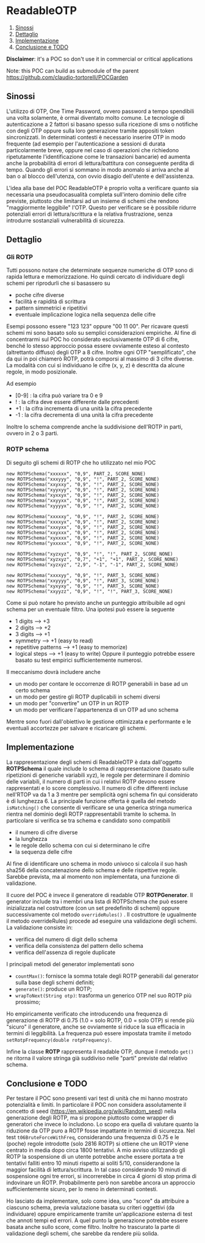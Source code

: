 # ReadableOTP

1. [Sinossi](#Sinossi)
2. [Dettaglio](#Dettaglio)
3. [Implementazione](#Implementazione)
4. [Conclusione e TODO](#Conclusione)

<b>Disclaimer</b>: it's a POC so don't use it in commercial or critical applications

Note: this POC can build as submodule of the parent https://github.com/claudio-tortorelli/POCGarden

## Sinossi <a name="Sinossi"></a>
L'utilizzo di OTP, One Time Password, ovvero password a tempo spendibili una volta solamente, è ormai diventato molto comune.
Le tecnologie di autenticazione a 2 fattori si basano spesso sulla ricezione di sms o notifiche con degli OTP oppure sulla loro generazione tramite appositi token sincronizzati.
In determinati contesti è necessario inserire OTP in modo frequente (ad esempio per l'autenticazione a sessioni di durata particolarmente breve, oppure nel caso di operazioni che richiedono ripetutamente l'identificazione come le transazioni bancarie) ed aumenta anche la probabilità di errori di lettura/battitura con conseguente perdita di tempo.
Quando gli errori si sommano in modo anomalo si arriva anche al ban o al blocco dell'utenza, con ovvio disagio dell'utente e dell'assistenza.

L'idea alla base del POC ReadableOTP è proprio volta a verificare quanto sia necessaria una pseudocasualità completa sull'intero dominio delle cifre previste, piuttosto che limitarsi ad un insieme di schemi che rendono "maggiormente leggibile" l'OTP. Questo per verificare se è possibile ridurre potenziali errori di lettura/scrittura e la relativa frustrazione, senza introdurre sostanziali vulnerabilità di sicurezza.

## Dettaglio <a name="Dettaglio"></a>

### Gli ROTP
Tutti possono notare che determinate sequenze numeriche di OTP sono di rapida lettura e memorizzazione. Ho quindi cercato di individuare degli schemi per riprodurli che si basassero su
- poche cifre diverse 
- facilità e rapidità di scrittura
- pattern simmetrici e ripetitivi
- eventuale implicazione logica nella sequenza delle cifre
  
Esempi possono essere "123 123" oppure "00 11 00". Per ricavare questi schemi mi sono basato solo su semplici considerazioni empiriche.
Al fine di concentrarmi sul POC ho considerato esclusivamente OTP di 6 cifre, benché lo stesso approccio possa essere ovviamente esteso al contesto (altrettanto diffuso) degli OTP a 8 cifre.
Inoltre ogni OTP "semplificato", che da qui in poi chiamerò ROTP, potrà comporsi al massimo di 3 cifre diverse. 
La modalità con cui si individuano le cifre (x, y, z) è descritta da alcune regole, in modo posizionale.

Ad esempio
- [0-9] : la cifra può variare tra 0 e 9
- ! : la cifra deve essere differente dalle precedenti
- +1 : la cifra incrementa di una unità la cifra precedente
- -1 : la cifra decrementa di una unità la cifra precedente

Inoltre lo schema comprende anche la suddivisione dell'ROTP in parti, ovvero in 2 o 3 parti.

### ROTP schema
Di seguito gli schemi di ROTP che ho utilizzato nel mio POC

```
new ROTPSchema("xxxxxx", "0,9", PART_2, SCORE_NONE)
new ROTPSchema("xxxyyy", "0,9", "!", PART_2, SCORE_NONE)
new ROTPSchema("xxyxxy", "0,9", "!", PART_2, SCORE_NONE)
new ROTPSchema("xyyxyy", "0,9", "!", PART_2, SCORE_NONE)
new ROTPSchema("xyxxyx", "0,9", "!", PART_2, SCORE_NONE)
new ROTPSchema("xxyyxx", "0,9", "!", PART_2, SCORE_NONE)
new ROTPSchema("xyyyyx", "0,9", "!", PART_2, SCORE_NONE)

new ROTPSchema("xxxxxy", "0,9", "!", PART_2, SCORE_NONE)
new ROTPSchema("xxxxyx", "0,9", "!", PART_2, SCORE_NONE)
new ROTPSchema("xxxyxx", "0,9", "!", PART_2, SCORE_NONE)
new ROTPSchema("xxyxxx", "0,9", "!", PART_2, SCORE_NONE)
new ROTPSchema("xyxxxx", "0,9", "!", PART_2, SCORE_NONE)
new ROTPSchema("yxxxxx", "0,9", "!", PART_2, SCORE_NONE)

new ROTPSchema("xyzxyz", "0,9", "!", "!", PART_2, SCORE_NONE)
new ROTPSchema("xyzxyz", "0,7", "+1", "+1", PART_2, SCORE_NONE)
new ROTPSchema("xyzxyz", "2,9", "-1", "-1", PART_2, SCORE_NONE)

new ROTPSchema("xxxxyy", "0,9", "!", PART_3, SCORE_NONE)
new ROTPSchema("xxyyyy", "0,9", "!", PART_3, SCORE_NONE)
new ROTPSchema("xyxyxy", "0,9", "!", PART_3, SCORE_NONE)
new ROTPSchema("xxyyzz", "0,9", "!", "!", PART_3, SCORE_NONE)
```
Come si può notare ho previsto anche un punteggio attribuibile ad ogni schema per un eventuale filtro.
Una ipotesi può essere la seguente
- 1 digits --> +3
- 2 digits --> +2
- 3 digits --> +1
- symmetry --> +1 (easy to read)
- repetitive patterns --> +1 (easy to memorize)
- logical steps --> +1 (easy to write)
Oppure il punteggio potrebbe essere basato su test empirici sufficientemente numerosi.

Il meccanismo dovrà includere anche 
- un modo per contare le occorrenze di ROTP generabili in base ad un certo schema
- un modo per gestire gli ROTP duplicabili in schemi diversi
- un modo per "convertire" un OTP in un ROTP
- un modo per verificare l'appartenenza di un OTP ad uno schema

Mentre sono fuori dall'obiettivo le gestione ottimizzata e performante e le eventuali accortezze per salvare e ricaricare gli schemi.

## Implementazione <a name="Implementazione"></a>
La rappresentazione degli schemi di ReadableOTP è data dall'oggetto <b>ROTPSchema</b> il quale include lo schema di rappresentazione
(basato sulle ripetizioni di generiche variabili xyz), le regole per determinare il dominio delle variabili, il numero di parti in cui i relativi ROTP
devono essere rappresentati e lo score complessivo.
Il numero di cifre differenti incluse nell'RTOP va da 1 a 3 mentre per semplicità ogni schema fin qui considerato è di lunghezza 6. 
La principale funzione offerta è quella del metodo ```isMatching()``` che consente di verificare se una generica stringa numerica rientra nel dominio degli ROTP rappresentabili tramite lo schema.
In particolare si verifica se tra schema e candidato sono compatibili
- il numero di cifre diverse 
- la lunghezza 
- le regole dello schema con cui si determinano le cifre
- la sequenza delle cifre

Al fine di identificare uno schema in modo univoco si calcola il suo hash sha256 della concatenazione dello schema e delle rispettive regole.
Sarebbe prevista, ma al momento non implementata, una funzione di validazione.

Il cuore del POC è invece il generatore di readable OTP <b>ROTPGenerator</b>. Il generator include tra i membri una lista di ROTPSchema che può essere inizializzata nel costruttore (con un set predefinito di schemi) oppure successivamente col metodo ```overrideRules()``` .
Il costruttore (e ugualmente il metodo overrideRules) procede ad eseguire una validazione degli schemi. La validazione consiste in:
- verifica del numero di digit dello schema
- verifica della consistenza del pattern dello schema
- verifica dell'assenza di regole duplicate

I principali metodi del generator implementati sono 
- ```countMax()```: fornisce la somma totale degli ROTP generabili dal generator sulla base degli schemi definiti;
- ```generate()```: produce un ROTP;
- ```wrapToNext(String otp)```: trasforma un generico OTP nel suo ROTP più prossimo;

Ho empiricamente verificato che introducendo una frequenza di generazione di ROTP di 0.75 (1.0 = solo ROTP, 0.0 = solo OTP) si rende più "sicuro" il generatore, anche se ovviamente si riduce la sua efficacia in termini di leggibilità. 
La frequenza può essere impostata tramite il metodo ```setRotpFrequency(double rotpFrequency)```.

Infine la classe <b>ROTP</b> rappresenta il readable OTP, dunque il metodo ```get()``` ne ritorna il valore stringa già suddiviso nelle "parti" previste dal relativo schema.

## Conclusione e TODO <a name="Conclusione"></a>
Per testare il POC sono presenti vari test di unità che mi hanno mostrato potenzialità e limiti.
In particolare il POC non considera assolutamente il concetto di seed (https://en.wikipedia.org/wiki/Random_seed) nella generazione degli ROTP, ma si propone piuttosto come wrapper di generatori che invece lo includono. Lo scopo era quella di valutare quanto la riduzione da OTP puro a ROTP fosse impattante in termini di sicurezza. Nel test ```t06BruteForceWithFreq```, considerando una frequenza di 0.75 e le (poche) regole introdotte (solo 2816 ROTP) si ottiene che un ROTP viene centrato in media dopo circa 1800 tentativi. A mio avviso utilizzando gli ROTP la sospensione di un utente potrebbe anche essere portata a tre tentativi falliti entro 10 minuti rispetto ai soliti 5/10, considerandone la maggior facilità di lettura/scrittura. 
In tal caso considerando 10 minuti di sospensione ogni tre errori, si incorrerebbe in circa 4 giorni di stop prima di indovinare un ROTP.
Probabilmente però non sarebbe ancora un approccio sufficientemente sicuro, per lo meno in determinati contesti.

Ho lasciato da implementare, solo come idea, uno "score" da attribuire a ciascuno schema, previa valutazione basata su criteri oggettivi (da individuare) oppure empiricamente tramite un'applicazione esterna di test che annoti tempi ed errori. A quel punto la generazione potrebbe essere basata anche sullo score, come filtro.
Inoltre ho trascurato la parte di validazione degli schemi, che sarebbe da rendere più solida.
